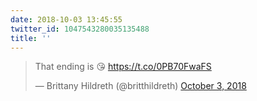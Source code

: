 ```yaml
---
date: 2018-10-03 13:45:55
twitter_id: 1047543280035135488
title: ''
---
```


<blockquote class="twitter-tweet"><p lang="en" dir="ltr">That ending is 😘 <a href="https://t.co/0PB70FwaFS">https://t.co/0PB70FwaFS</a></p>&mdash; Brittany Hildreth (@britthildreth) <a href="https://twitter.com/britthildreth/status/1047541978160877571?ref_src=twsrc%5Etfw">October 3, 2018</a></blockquote>
<script async src="https://platform.twitter.com/widgets.js" charset="utf-8"></script>
